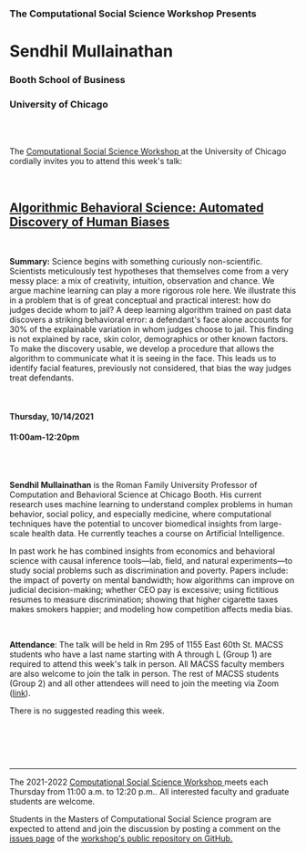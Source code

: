 

<h3 class=pfblock-header> The Computational Social Science Workshop Presents </h3>

<h1 class=pfblock-header3> Sendhil Mullainathan</h1>
<h3 class=pfblock-header3> Booth School of Business </h3>
<h3 class=pfblock-header3> University of Chicago </h3>

<br><br>



<p class=pfblock-header3>The <a href="https://macss.uchicago.edu/content/computation-workshop"> Computational Social Science Workshop </a> at the University of Chicago cordially invites you to attend this week's talk:</p>



<br>

<div class=pfblock-header3>
<h2 class=pfblock-header>
  <a href=https://github.com/uchicago-computation-workshop/Fall2021/tree/master/10-14_Mullainathan> Algorithmic Behavioral Science: Automated Discovery of Human Biases </a>
</h2>

<br>
</div>



<p class=footertext2>

**Summary:** Science begins with something curiously non-scientific. Scientists meticulously test hypotheses that themselves come from a very messy place: a mix of creativity, intuition, observation and chance. We argue machine learning can play a more rigorous role here. We illustrate this in a problem that is of great conceptual and practical interest: how do judges decide whom to jail? A deep learning algorithm trained on past data discovers a striking behavioral error: a defendant's face alone accounts for 30% of the explainable variation in whom judges choose to jail. This finding is not explained by race, skin color,  demographics or other known factors. To make the discovery usable, we develop a procedure that allows the algorithm to communicate what it is seeing in the face. This leads us to identify facial features, previously not considered, that bias the way judges treat defendants. 


</p>

<br>

<h4 class=pfblock-header3> Thursday, 10/14/2021 </h4>
<h4 class=pfblock-header3> 11:00am-12:20pm </h4>

<br><br>

<p class=footertext2>

**Sendhil Mullainathan** is the Roman Family University Professor of Computation and Behavioral Science at Chicago Booth. His current research uses machine learning to understand complex problems in human behavior, social policy, and especially medicine, where computational techniques have the potential to uncover biomedical insights from large-scale health data. He currently teaches a course on Artificial Intelligence.

In past work he has combined insights from economics and behavioral science with causal inference tools—lab, field, and natural experiments—to study social problems such as discrimination and poverty. Papers include: the impact of poverty on mental bandwidth; how algorithms can improve on judicial decision-making; whether CEO pay is excessive; using fictitious resumes to measure discrimination; showing that higher cigarette taxes makes smokers happier; and modeling how competition affects media bias.
</p>

<br>

<p class=footertext2>

**Attendance**: The talk will be held in Rm 295 of 1155 East 60th St. MACSS students who have a last name starting with A through L (Group 1) are required to attend this week's talk in person. All MACSS faculty members are also welcome to join the talk in person. The rest of MACSS students (Group 2) and all other attendees will need to join the meeting via Zoom ([link](https://uchicago.zoom.us/j/95981728771?pwd=SWdIcmVYeDFINmZpaldkbmsxUmN4dz09)).
</p>

<p class=footertext2>

There is no suggested reading this week. 

<br>

<br><br>

---

<p class=footertext> The 2021-2022 <a href="https://macss.uchicago.edu/content/computation-workshop"> Computational Social Science Workshop </a> meets each Thursday from 11:00 a.m. to 12:20 p.m.. All interested faculty and graduate students are welcome.</p>



<p class=footertext>Students in the Masters of Computational Social Science program are expected to attend and join the discussion by posting a comment on the <a href=>issues page</a> of the <a href=https://github.com/uchicago-computation-workshop/Fall2021/tree/master/10-14_Mullainathan>workshop's public repository on GitHub.</a></p>
